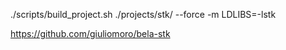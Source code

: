 ./scripts/build_project.sh ./projects/stk/ --force -m LDLIBS=-lstk

https://github.com/giuliomoro/bela-stk
